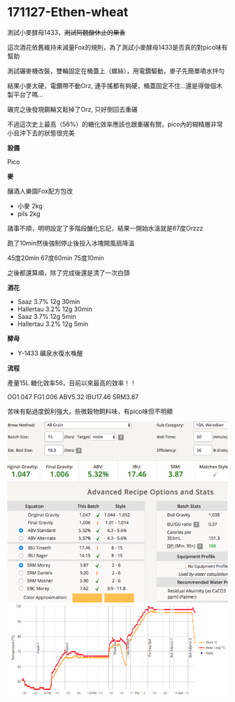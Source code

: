 # 171127-Ethen-wheat

測試小麥酵母1433，<s>測試阿魏酸休止的果香</s> 

這次酒花依舊維持未減量Fox的規則，為了測試小麥酵母1433是否真的對pico味有幫助

測試碾麥機改裝，雙輪固定在桶蓋上（螺絲），用電鑽驅動，麥子先簡單噴水拌勻

結果小麥太硬，電鑽帶不動Orz, 連手搖都有夠硬，桶蓋固定不住...還是得做個木製平台了嗎...

碾完之後發現鋼輪又鬆掉了Orz, 只好倒回去重碾

不過這次史上最高（56%）的糖化效率應該也跟重碾有關，pico內的糊精層非常小且沖下去的狀態很完美

**設備**

Pico 

**麥**

釀酒人樂園Fox配方包改

* 小麥 2kg
* pils 2kg

諸事不順，明明設定了多階段醣化忘記，結果一開始水溫就是67度Orzzz

跑了10min然後強制停止後投入冰塊開風扇降溫

45度20min 67度60min 75度10min

之後都還算順，除了完成後還是清了一次白頭

**酒花**

* Saaz 3.7% 12g 30min
* Hallertau 3.2% 12g 30min 
* Saaz 3.7% 12g 5min
* Hallertau 3.2% 12g 5min 

**酵母**

* Y-1433 礦泉水復水喚醒

**流程**

產量15L 糖化效率56，目前以來最高的效率！！

OG1.047 FG1.006 ABV5.32 IBU17.46 SRM3.87

苦味有點過度銳利強大，些微穀物飼料味，有pico味但不明顯

![](../img/test82.png)
![](../img/test83.png)
